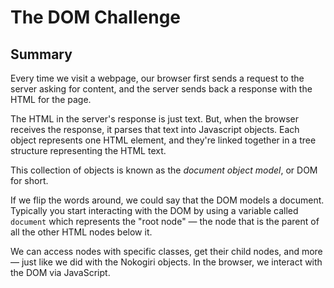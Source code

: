 # The DOM Challenge

## Summary
Every time we visit a webpage, our browser first sends a request to the server asking for content, and the server sends back a response with the HTML for the page.

The HTML in the server's response is just text.  But, when the browser receives the response, it parses that text into Javascript objects. Each object represents one HTML element, and they're linked together in a tree structure representing the HTML text.

This collection of objects is known as the *document object model*, or DOM for short.  

If we flip the words around, we could say that the DOM models a document. Typically you start interacting with the DOM by using a variable called `document` which represents the "root node" — the node that is the parent of all the other HTML nodes below it. 

We can access nodes with specific classes, get their child nodes, and more — just like we did with the Nokogiri objects.  In the browser, we interact with the DOM via JavaScript.

[chrome console]: https://developer.chrome.com/devtools#console
[chrome dev tools]: https://developer.chrome.com/devtools
[html5rocks node tree]: http://www.html5rocks.com/en/tutorials/internals/howbrowserswork/#DOM
